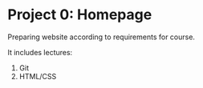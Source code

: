 # Project 0: Homepage

Preparing website according to requirements for course.

It includes lectures:
1. Git
2. HTML/CSS

